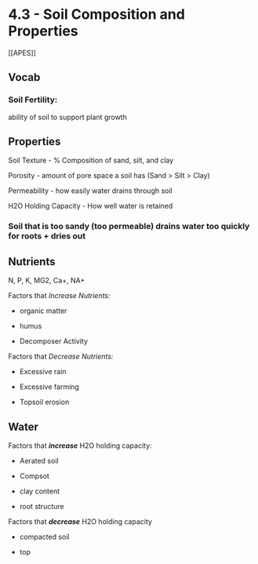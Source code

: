 # 4\.3 - Soil Composition and Properties

[[APES]]

## **Vocab**

### Soil Fertility: 

ability of soil to support plant growth

## **Properties**

Soil Texture - % Composition of sand, silt, and clay

Porosity - amount of pore space a soil has (Sand > Silt > Clay)

Permeability - how easily water drains through soil

H2O Holding Capacity - How well water is retained

### Soil that is too sandy (too permeable) drains water too quickly for roots + dries out

## **Nutrients**

N, P, K, MG2, Ca+, NA+

Factors that _Increase Nutrients:_

- organic matter

- humus

- Decomposer Activity

Factors that _Decrease Nutrients:_

- Excessive rain

- Excessive farming

- Topsoil erosion

## **Water**

Factors that **_increase_** H2O holding capacity:

- Aerated soil

- Compsot

- clay content

- root structure

Factors that **_decrease_** H2O holding capacity

- compacted soil

- top